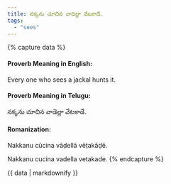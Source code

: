 ```yaml
---
title: నక్కను చూచిన వాడెల్లా వేటకాడే.
tags:
  - "sees"
---
```


{% capture data %}
#### Proverb Meaning in English:
Every one who sees a jackal hunts it.

#### Proverb Meaning in Telugu:
నక్కను చూచిన వాడెల్లా వేటకాడే.

#### Romanization:
Nakkanu cūcina vāḍellā vēṭakāḍē.

Nakkanu cucina vadella vetakade.
{% endcapture %}

{{ data | markdownify }}

